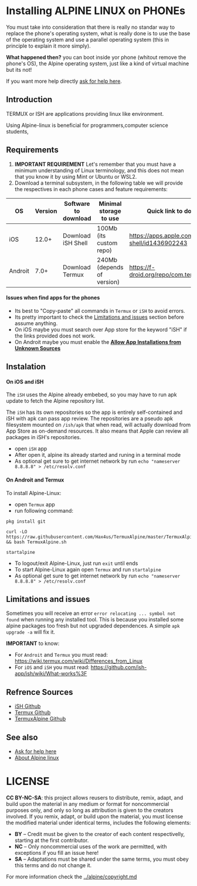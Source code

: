 # Installing ALPINE LINUX on PHONEs

You must take into consideration that there is really no standar way to replace 
the phone's operating system, what is really done is to use the base of 
the operating system and use a parallel operating system 
(this in principle to explain it more simply).

**What happened then?** you can boot inside yor phone (whitout remove the phone's OS), 
the Alpine operating system, just like a kind of virtual machine but its not!

If you want more help directly [ask for help here](../README.md#help-online-directly).

## Introduction

TERMUX or ISH are applications providing linux like environment.

Using Alpine-linux is beneficial for programmers,computer science students, 

## Requirements

1. **IMPORTANT REQUIREMENT** Let's remember that you must have a minimum understanding 
of Linux terminology, and this does not mean that you know it by using Mint or Ubuntu or WSL2.
2. Download a terminal subsystem, in the following table we will provide the respectives 
in each phone cases and feature requirements:

| OS      | Version | Software to download | Minimal storage to use     | Quick link to download                                |
| ------- | ------- | -------------------- | -------------------------- | ----------------------------------------------------- |
| iOS     | 12.0+   | Download iSH Shell   | 100Mb (its custom repo)    | https://apps.apple.com/us/app/ish-shell/id1436902243  |
| Androit | 7.0+    | Download Termux      | 240Mb (depends of version) |  https://f-droid.org/repo/com.termux_118.apk           |

#### Issues when find apps for the phones

* Its best to "Copy-paste" all commands in `Termux` or `iSH` to avoid errors.
* Its pretty important to check the [Limitations and issues](#limitations-and-issues) section before assume anything.
* On iOS maybe you must search over App store for the keyword "iSH" if the links provided does not work.
* On Androit maybe you must enable the **[Allow App Installations from Unknown Sources](phones-androit-allow-external-apps-install.md)**

## Instalation

#### On iOS and iSH

The `iSH` uses the Alpine already embebed, so you may have to run apk update to fetch the Alpine repository list.

The `iSH` has its own repositories so the app is entirely self-contained and iSH with apk can pass app review. 
The repositories are a pseudo apk filesystem mounted on `/ish/apk` that when read, will actually download 
from App Store as on-demand resources. It also means that Apple can review all packages in iSH's repositories.

* open `iSH` app
* After open it, alpine its already started and runing in a terminal mode
* As optional get sure to get internet network by run `echo "nameserver 8.8.8.8" > /etc/resolv.conf`

#### On Androit and Termux

To install Alpine-Linux:

* open `Termux` app 
* run following command:

```
pkg install git

curl -LO https://raw.githubusercontent.com/Hax4us/TermuxAlpine/master/TermuxAlpine.sh && bash TermuxAlpine.sh

startalpine
```

* To logout/exit Alpine-Linux, just run `exit` until ends
* To start Alpine-Linux again open `Termux` and run `startalpine`
* As optional get sure to get internet network by run `echo "nameserver 8.8.8.8" > /etc/resolv.conf`


## Limitations and issues

Sometimes you will receive an error `error relocating ... symbol not found` when running any installed tool. 
This is because you installed some alpine packages too fresh but not upgraded dependences. 
A simple `apk upgrade -a` will fix it.

**IMPORTANT** to know:

* For `Androit` and `Termux` you must read: https://wiki.termux.com/wiki/Differences_from_Linux
* For `iOS` and `iSH` you must read: https://github.com/ish-app/ish/wiki/What-works%3F

##  Refrence Sources

* [iSH Github](https://github.com/ish-app/ish)
* [Termux Github](https://github.com/termux)  
* [TermuxAlpine Github](https://github.com/Hax4us/TermuxAlpine)

## See also

* [Ask for help here](../README.md#help-online-directly)
* [About Alpine linux](../../alpine/about.md)

# LICENSE

**CC BY-NC-SA**: this project allows reusers to distribute, remix, adapt, and build upon the material 
in any medium or format for noncommercial purposes only, and only so long as attribution is given 
to the creators involved. If you remix, adapt, or build upon the material, you must license the modified 
material under identical terms,  includes the following elements:

* **BY**  – Credit must be given to the creator of each content respectivelly, starting at the first contributor.
* **NC**  – Only noncommercial uses of the work are permitted, with exceptions if you fill an issue here!
* **SA**  – Adaptations must be shared under the same terms, you must obey this terms and do not change it.

For more information check the [../alpine/copyright.md](../alpine/copyright.md)

